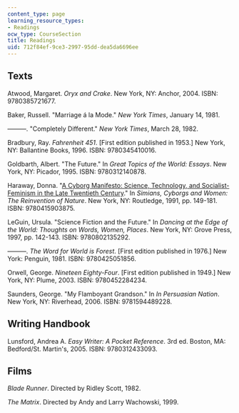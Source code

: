 ```yaml
---
content_type: page
learning_resource_types:
- Readings
ocw_type: CourseSection
title: Readings
uid: 712f84ef-9ce3-2997-95dd-dea5da6696ee
---
```


Texts
-----

Atwood, Margaret. _Oryx and Crake_. New York, NY: Anchor, 2004. ISBN: 9780385721677.

Baker, Russell. "Marriage á la Mode." _New York Times_, January 14, 1981.

———. "Completely Different." _New York Times_, March 28, 1982.

Bradbury, Ray. _Fahrenheit 451_. \[First edition published in 1953.\] New York, NY: Ballantine Books, 1996. ISBN: 9780345410016.

Goldbarth, Albert. "The Future." In _Great Topics of the World: Essays_. New York, NY: Picador, 1995. ISBN: 9780312140878.

Haraway, Donna. "[A Cyborg Manifesto: Science, Technology, and Socialist-Feminism in the Late Twentieth Century](http://readingrhetoric.wordpress.com/2012/02/18/a-cyborg-manifesto-science-technology-and-socialist-feminism-in-the-late-twentieth-century/)." In _Simians, Cyborgs and Women: The Reinvention of Nature_. New York, NY: Routledge, 1991, pp. 149-181. ISBN: 9780415903875.

LeGuin, Ursula. "Science Fiction and the Future." In _Dancing at the Edge of the World: Thoughts on Words, Women, Places_. New York, NY: Grove Press, 1997, pp. 142-143. ISBN: 9780802135292.

———. _The Word for World is Forest_. \[First edition published in 1976.\] New York: Penguin, 1981. ISBN: 9780425051856.

Orwell, George. _Nineteen Eighty-Four_. \[First edition published in 1949.\] New York, NY: Plume, 2003. ISBN: 9780452284234.

Saunders, George. "My Flamboyant Grandson." In _In Persuasian Nation_. New York, NY: Riverhead, 2006. ISBN: 9781594489228.

Writing Handbook
----------------

Lunsford, Andrea A. _Easy Writer: A Pocket Reference_. 3rd ed. Boston, MA: Bedford/St. Martin's, 2005. ISBN: 9780312433093.

Films
-----

_Blade Runner_. Directed by Ridley Scott, 1982.

_The Matrix_. Directed by Andy and Larry Wachowski, 1999.